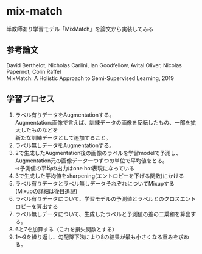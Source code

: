 # mix-match
半教師あり学習モデル「MixMatch」を論文から実装してみる  
## 参考論文
David Berthelot, Nicholas Carlini, Ian Goodfellow, Avital Oliver, Nicolas Papernot, Colin Raffel  
MixMatch: A Holistic Approach to Semi-Supervised Learning, 2019

## 学習プロセス
1. ラベル有りデータをAugmentationする。  
Augmentation:画像で言えば、訓練データの画像を反転したもの、一部を拡大したものなどを  
新たな訓練データとして追加すること。
2. ラベル無しデータをAugmentationする。
3. 2で生成したAugmentation後の画像のラベルを学習modelで予測し、Augmentation元の画像データ一つずつの単位で平均値をとる。  
⇨予測値の平均の出力はone hot表現になっている
4. 3で生成した平均値をsharpening(エントロピーを下げる関数)にかける
5. ラベル有りデータとラベル無しデータそれぞれについてMixupする  
(Mixupの詳細は後日追記)  
6. ラベル有りデータについて、学習モデルの予測値とラベルとのクロスエントロピーを算出する  
7. ラベル無しデータについて、生成したラベルと予測値の差の二乗和を算出する。
8. 6と7を加算する（これを損失関数とする）
9. 1〜9を繰り返し、勾配降下法により8の結果が最も小さくなる重みを求める。
